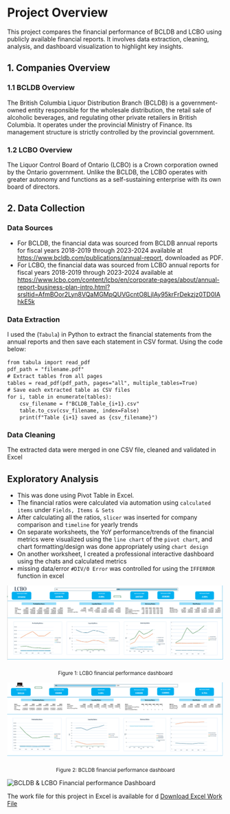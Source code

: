 # Project Overview
This project compares the financial performance of BCLDB and LCBO using publicly available financial reports. It involves data extraction, cleaning, analysis, and dashboard visualization to highlight key insights.
## 1. Companies Overview
### 1.1 BCLDB Overview
The British Columbia Liquor Distribution Branch (BCLDB) is a government-owned entity responsible for the wholesale distribution, the retail sale of alcoholic beverages, and regulating other private retailers in British Columbia. It operates under the provincial Ministry of Finance. Its management structure is strictly controlled by the provincial government. 
### 1.2 LCBO Overview
The Liquor Control Board of Ontario (LCBO) is a Crown corporation owned by the Ontario government. Unlike the BCLDB, the LCBO operates with greater autonomy and functions as a self-sustaining enterprise with its own board of directors.
## 2. Data Collection
### Data Sources
- For BCLDB, the financial data was sourced from BCLDB annual reports for fiscal years 2018-2019 through 2023-2024 available at https://www.bcldb.com/publications/annual-report, downloaded as PDF. 
- For LCBO, the financial data was sourced from LCBO annual reports for fiscal years 2018-2019 through 2023-2024 available at https://www.lcbo.com/content/lcbo/en/corporate-pages/about/annual-report-business-plan-intro.html?srsltid=AfmBOor2Lyn8VQaMGMpQUVGcntO8LjIAy95krFrDekzjz0TD0IAhkE5k
### Data Extraction
I used the (```Tabula```) in Python to extract the financial statements from the annual reports and then save each statement in CSV format. Using the code below:
  
  ```
  from tabula import read_pdf
  pdf_path = "filename.pdf"
  # Extract tables from all pages
  tables = read_pdf(pdf_path, pages="all", multiple_tables=True)
  # Save each extracted table as CSV files
  for i, table in enumerate(tables):
      csv_filename = f"BCLDB_Table_{i+1}.csv"
      table.to_csv(csv_filename, index=False)
      print(f"Table {i+1} saved as {csv_filename}")
  
  ```
 ### Data Cleaning
The extracted data were merged in one CSV file, cleaned and validated in Excel
 
## Exploratory Analysis
- This was done using Pivot Table in Excel.
- The financial ratios were calculated via automation using ```calculated items``` under ```Fields, Items & Sets```
- After calculating all the ratios, ```slicer``` was inserted for company comparison and ```timeline``` for yearly trends
- On separate worksheets, the YoY performance/trends of the financial metrics were visualized using the ```line chart``` of the ```pivot chart```, and chart formatting/design was done appropriately using ```chart design```
- On another worksheet, I created a professional interactive dashboard using the chats and calculated metrics
- missing data/error ```#DIV/0 Error``` was controlled for using the ```IFFERROR``` function in excel

![LCBO Financial performance Dashboard](images/lcbo_dashboard.png) <p align="center"><sub>Figure 1: LCBO financial performance dashboard</sub></p>

![BCLDB Financial performance Dashboard](images/bcldb_dashboard.png) <p align="center"><sub>Figure 2: BCLDB financial performance dashboard</sub></p>

![BCLDB & LCBO Financial performance Dashboard](images/bcldb_lcbo_display.gif)

The work file for this project in Excel is available for d [Download Excel Work File](excel/bcldb_lcbo_financial_analysis.xlsx)


